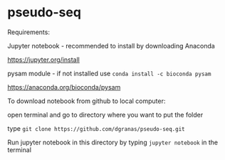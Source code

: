 # pseudo-seq

Requirements:

Jupyter notebook - recommended to install by downloading Anaconda

https://jupyter.org/install

pysam module - if not installed use `conda install -c bioconda pysam`

https://anaconda.org/bioconda/pysam

To download notebook from github to local computer:

open terminal and go to directory where you want to put the folder

type `git clone https://github.com/dgranas/pseudo-seq.git`

Run jupyter notebook in this directory by typing `jupyter notebook` in the terminal


